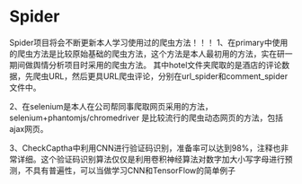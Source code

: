 # Spider
Spider项目将会不断更新本人学习使用过的爬虫方法！！！
1、在primary中使用的爬虫方法是比较原始基础的爬虫方法，这个方法是本人最初用的方法，实在研一期间做舆情分析项目时采用的爬虫方法。
   其中hotel文件夹爬取的是酒店的评论数据，先爬虫URL，然后更具URL爬虫评论，分别在url_spider和comment_spider文件中。
   
2、在selenium是本人在公司帮同事爬取网页采用的方法，selenium+phantomjs/chromedriver 是比较流行的爬虫动态网页的方法，包括ajax网页。

3、CheckCaptha中利用CNN进行验证码识别，准备率可以达到98%，注释也非常详细。这个验证码识别算法仅仅是利用卷积神经算法对数字加大小写字母进行预测，不具有普遍性，可以当做学习CNN和TensorFlow的简单例子
